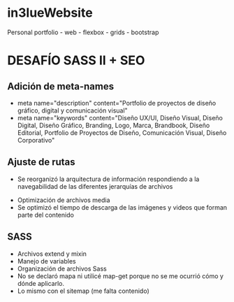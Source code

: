# in3lueWebsite
Personal portfolio - web - flexbox - grids - bootstrap

# DESAFÍO SASS II + SEO

## Adición de meta-names
-	meta name="description" content="Portfolio de proyectos de diseño gráfico, digital  y comunicación visual"
-	meta name="keywords"  content="Diseño UX/UI, Diseño Visual, Diseño Digital, Diseño Gráfico, Branding, Logo, Marca, Brandbook, Diseño Editorial, Portfolio de Proyectos de Diseño, Comunicación Visual, Diseño Corporativo"

## Ajuste de rutas
-	Se reorganizó la arquitectura de información respondiendo a la navegabilidad de las diferentes jerarquías de archivos
*	Optimización de archivos media
*	Se optimizó el tiempo de descarga de las imágenes y videos que forman parte del contenido

## SASS
-	Archivos extend y mixin
-	Manejo de variables
-	Organización de archivos Sass 
-	No se declaró mapa ni utilicé map-get porque no se me ocurrió cómo y dónde aplicarlo.
-	Lo mismo con el sitemap (me falta contenido)

